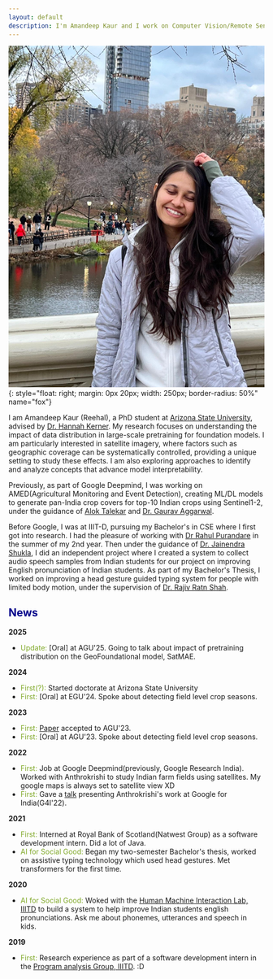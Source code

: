 ```yaml
---
layout: default
description: I'm Amandeep Kaur and I work on Computer Vision/Remote Sensing. More details inside!
---
```


![i_am_a_fox](./img/people/aman.jpeg){: style="float: right; margin: 0px 20px; width: 250px; border-radius: 50%" name="fox"}

I am Amandeep Kaur (Reehal), a PhD student at [Arizona State University](https://www.asu.edu/), advised by [Dr. Hannah Kerner](https://hannah-rae.github.io/). My research focuses on understanding the impact of data distribution in large-scale pretraining for foundation models. I am particularly interested in satellite imagery, where factors such as geographic coverage can be systematically controlled, providing a unique setting to study these effects. I am also exploring approaches to identify and analyze concepts that advance model interpretability.

Previously, as part of Google Deepmind, I was working on AMED(Agricultural Monitoring and Event Detection), creating ML/DL models to generate pan-India crop covers 
for top-10 Indian crops using Sentinel1-2, under the guidance of [Alok Talekar](https://research.google/people/106902/?&type=google) and 
[Dr. Gaurav Aggarwal](https://scholar.google.com/citations?user=9XiIwDQAAAAJ&hl=en). 

Before Google, I was at IIIT-D,
pursuing my Bachelor's in CSE where I first got into research. I had the pleasure of working with [Dr Rahul Purandare](https://scholar.google.com/citations?user=_OLz-J0AAAAJ&hl=en) 
in the summer of my 2nd year. Then under the guidance of [Dr. Jainendra Shukla](https://scholar.google.es/citations?user=QCZleNQAAAAJ&hl=en), I did an independent project where 
I created a system to collect audio speech samples from Indian students for our project on improving English pronunciation of Indian students. As part of my Bachelor's Thesis, 
I worked on improving a head gesture guided typing system for people with limited body motion, under the supervision 
of [Dr. Rajiv Ratn Shah](https://scholar.google.com.sg/citations?user=WAChZv4AAAAJ&hl=en).


## <span style="color:darkblue">News </span>

__2025__
* <span style="color:#7fa827">Update:</span> [Oral] at AGU'25. Going to talk about impact of pretraining distribution on the GeoFoundational model, SatMAE. 

__2024__
* <span style="color:#7fa827">First(?):</span> Started doctorate at Arizona State University
* <span style="color:#7fa827">First:</span> [Oral] at EGU'24. Spoke about detecting field level crop seasons. 

__2023__
* <span style="color:#7fa827">First:</span> [Paper](https://agu.confex.com/agu/fm23/meetingapp.cgi/Paper/1286158) accepted to AGU'23. 
* <span style="color:#7fa827">First:</span> [Oral] at AGU'23. Spoke about detecting field level crop seasons. 

__2022__
* <span style="color:#7fa827">First:</span> Job at Google Deepmind(previously, Google Research India). Worked with Anthrokrishi to study Indian farm fields using satellites. My google maps is always set to satellite view XD
* <span style="color:#7fa827">First:</span> Gave a [talk](https://www.youtube.com/watch?v=lCFbbOgsm9I&t=1613s) presenting Anthrokrishi's work at Google for India(G4I'22).

__2021__
* <span style="color:#7fa827">First:</span> Interned at Royal Bank of Scotland(Natwest Group) as a software development intern. Did a lot of Java. 
* <span style="color:#7fa827">AI for Social Good:</span> Began my two-semester Bachelor's thesis, worked on assistive typing technology which used head gestures. Met transformers for the first time.

__2020__
* <span style="color:#7fa827">AI for Social Good:</span> Woked with the [Human Machine Interaction Lab, IIITD](https://hmi.iiitd.edu.in/) to build a system to help improve Indian students english pronunciations. Ask me about phonemes, utterances and speech in kids. 

__2019__
* <span style="color:#7fa827">First:</span> Research experience as part of a software development intern in the [Program analysis Group, IIITD](https://pag.iiitd.edu.in/). :D
